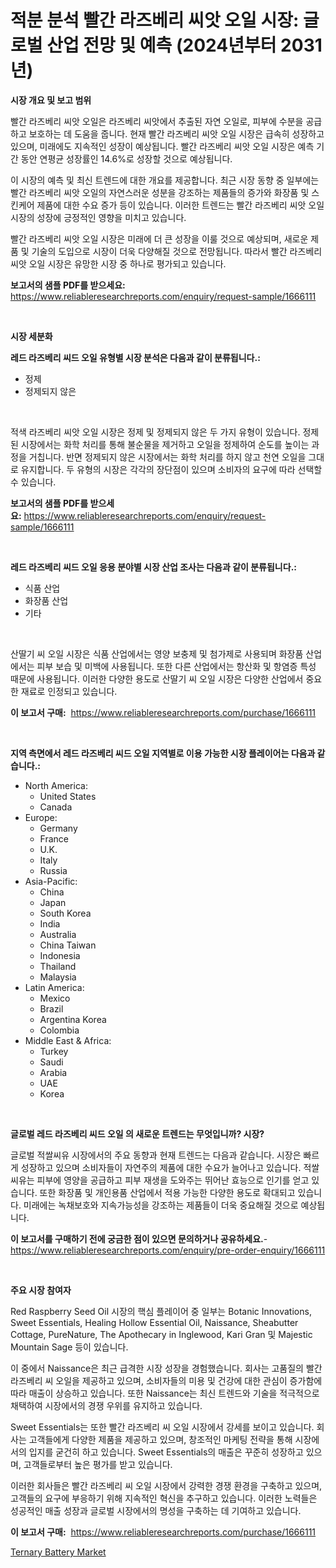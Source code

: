 <p><h1>적분 분석 빨간 라즈베리 씨앗 오일 시장: 글로벌 산업 전망 및 예측 (2024년부터 2031년)</h1></p><p><strong>시장 개요 및 보고 범위</strong></p>
<p><p>빨간 라즈베리 씨앗 오일은 라즈베리 씨앗에서 추출된 자연 오일로, 피부에 수분을 공급하고 보호하는 데 도움을 줍니다. 현재 빨간 라즈베리 씨앗 오일 시장은 급속히 성장하고 있으며, 미래에도 지속적인 성장이 예상됩니다. 빨간 라즈베리 씨앗 오일 시장은 예측 기간 동안 연평균 성장률인 14.6%로 성장할 것으로 예상됩니다.</p><p>이 시장의 예측 및 최신 트렌드에 대한 개요를 제공합니다. 최근 시장 동향 중 일부에는 빨간 라즈베리 씨앗 오일의 자연스러운 성분을 강조하는 제품들의 증가와 화장품 및 스킨케어 제품에 대한 수요 증가 등이 있습니다. 이러한 트렌드는 빨간 라즈베리 씨앗 오일 시장의 성장에 긍정적인 영향을 미치고 있습니다.</p><p>빨간 라즈베리 씨앗 오일 시장은 미래에 더 큰 성장을 이룰 것으로 예상되며, 새로운 제품 및 기술의 도입으로 시장이 더욱 다양해질 것으로 전망됩니다. 따라서 빨간 라즈베리 씨앗 오일 시장은 유망한 시장 중 하나로 평가되고 있습니다.</p></p>
<p><strong>보고서의 샘플 PDF를 받으세요:</strong> <a href="https://www.reliableresearchreports.com/enquiry/request-sample/1666111">https://www.reliableresearchreports.com/enquiry/request-sample/1666111</a></p>
<p>&nbsp;</p>
<p><strong>시장 세분화</strong></p>
<p><strong>레드 라즈베리 씨드 오일 유형별 시장 분석은 다음과 같이 분류됩니다.:</strong></p>
<p><ul><li>정제</li><li>정제되지 않은</li></ul></p>
<p>&nbsp;</p>
<p><p>적색 라즈베리 씨앗 오일 시장은 정제 및 정제되지 않은 두 가지 유형이 있습니다. 정제된 시장에서는 화학 처리를 통해 불순물을 제거하고 오일을 정제하여 순도를 높이는 과정을 거칩니다. 반면 정제되지 않은 시장에서는 화학 처리를 하지 않고 천연 오일을 그대로 유지합니다. 두 유형의 시장은 각각의 장단점이 있으며 소비자의 요구에 따라 선택할 수 있습니다.</p></p>
<p><strong>보고서의 샘플 PDF를 받으세요:</strong>&nbsp;<a href="https://www.reliableresearchreports.com/enquiry/request-sample/1666111">https://www.reliableresearchreports.com/enquiry/request-sample/1666111</a></p>
<p>&nbsp;</p>
<p><strong> 레드 라즈베리 씨드 오일 응용 분야별 시장 산업 조사는 다음과 같이 분류됩니다.:</strong></p>
<p><ul><li>식품 산업</li><li>화장품 산업</li><li>기타</li></ul></p>
<p>&nbsp;</p>
<p><p>산딸기 씨 오일 시장은 식품 산업에서는 영양 보충제 및 첨가제로 사용되며 화장품 산업에서는 피부 보습 및 미백에 사용됩니다. 또한 다른 산업에서는 항산화 및 항염증 특성 때문에 사용됩니다. 이러한 다양한 용도로 산딸기 씨 오일 시장은 다양한 산업에서 중요한 재료로 인정되고 있습니다.</p></p>
<p><strong>이 보고서 구매:</strong>&nbsp; <a href="https://www.reliableresearchreports.com/purchase/1666111">https://www.reliableresearchreports.com/purchase/1666111</a></p>
<p>&nbsp;</p>
<p><strong>지역 측면에서 레드 라즈베리 씨드 오일 지역별로 이용 가능한 시장 플레이어는 다음과 같습니다.:</strong></p>
<p><ul>
    <li>
        North America:
        <ul>
            <li>United States</li>
            <li>Canada</li>
        </ul>
    </li>
    <li>
        Europe:
        <ul>
            <li>Germany</li>
            <li>France</li>
            <li>U.K.</li>
            <li>Italy</li>
            <li>Russia</li>
        </ul>
    </li>
    <li>
        Asia-Pacific:
        <ul>
            <li>China</li>
            <li>Japan</li>
            <li>South Korea</li>
            <li>India</li>
            <li>Australia</li>
            <li>China Taiwan</li>
            <li>Indonesia</li>
            <li>Thailand</li>
            <li>Malaysia</li>
        </ul>
    </li>
    <li>
        Latin America:
        <ul>
            <li>Mexico</li>
            <li>Brazil</li>
            <li>Argentina Korea</li>
            <li>Colombia</li>
        </ul>
    </li>
    <li>
        Middle East & Africa:
        <ul>
            <li>Turkey</li>
            <li>Saudi</li>
            <li>Arabia</li>
            <li>UAE</li>
            <li>Korea</li>
        </ul>
    </li>
    </ul></p>
<p>&nbsp;</p>
<p><strong>글로벌 레드 라즈베리 씨드 오일 의 새로운 트렌드는 무엇입니까? 시장?</strong></p>
<p><p>글로벌 적쌀씨유 시장에서의 주요 동향과 현재 트렌드는 다음과 같습니다. 시장은 빠르게 성장하고 있으며 소비자들이 자연주의 제품에 대한 수요가 늘어나고 있습니다. 적쌀씨유는 피부에 영양을 공급하고 피부 재생을 도와주는 뛰어난 효능으로 인기를 얻고 있습니다. 또한 화장품 및 개인용품 산업에서 적용 가능한 다양한 용도로 확대되고 있습니다. 미래에는 녹채보호와 지속가능성을 강조하는 제품들이 더욱 중요해질 것으로 예상됩니다.</p></p>
<p><strong>이 보고서를 구매하기 전에 궁금한 점이 있으면 문의하거나 공유하세요.</strong>- <a href="https://www.reliableresearchreports.com/enquiry/pre-order-enquiry/1666111">https://www.reliableresearchreports.com/enquiry/pre-order-enquiry/1666111</a></p>
<p>&nbsp;</p>
<p><strong>주요 시장 참여자</strong></p>
<p><p>Red Raspberry Seed Oil 시장의 핵심 플레이어 중 일부는 Botanic Innovations, Sweet Essentials, Healing Hollow Essential Oil, Naissance, Sheabutter Cottage, PureNature, The Apothecary in Inglewood, Kari Gran 및 Majestic Mountain Sage 등이 있습니다.</p><p>이 중에서 Naissance은 최근 급격한 시장 성장을 경험했습니다. 회사는 고품질의 빨간 라즈베리 씨 오일을 제공하고 있으며, 소비자들의 미용 및 건강에 대한 관심이 증가함에 따라 매출이 상승하고 있습니다. 또한 Naissance는 최신 트렌드와 기술을 적극적으로 채택하여 시장에서의 경쟁 우위를 유지하고 있습니다.</p><p>Sweet Essentials는 또한 빨간 라즈베리 씨 오일 시장에서 강세를 보이고 있습니다. 회사는 고객들에게 다양한 제품을 제공하고 있으며, 창조적인 마케팅 전략을 통해 시장에서의 입지를 굳건히 하고 있습니다. Sweet Essentials의 매출은 꾸준히 성장하고 있으며, 고객들로부터 높은 평가를 받고 있습니다.</p><p>이러한 회사들은 빨간 라즈베리 씨 오일 시장에서 강력한 경쟁 환경을 구축하고 있으며, 고객들의 요구에 부응하기 위해 지속적인 혁신을 추구하고 있습니다. 이러한 노력들은 성공적인 매출 성장과 글로벌 시장에서의 명성을 구축하는 데 기여하고 있습니다.</p></p>
<p><strong>이 보고서 구매:</strong>&nbsp;&nbsp;<a href="https://www.reliableresearchreports.com/purchase/1666111">https://www.reliableresearchreports.com/purchase/1666111</a></p>
<p><p><a href="https://github.com/PeterParrish5/Market-Research-Report-List-4/blob/main/ternary-battery-market.md">Ternary Battery Market</a></p></p>
